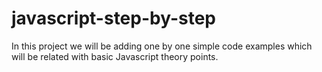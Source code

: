 # javascript-step-by-step
In this project we will be adding one by one simple code examples which will be related with basic Javascript theory points.
